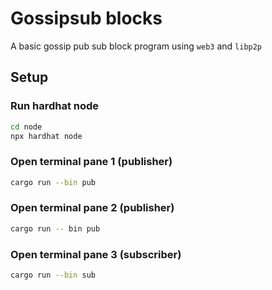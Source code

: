 # Gossipsub blocks

A basic gossip pub sub block program using `web3` and `libp2p`

## Setup

### Run hardhat node

```sh
cd node
npx hardhat node
```

### Open terminal pane 1 (publisher)

```sh
cargo run --bin pub
```

### Open terminal pane 2 (publisher)

```sh
cargo run -- bin pub
```

### Open terminal pane 3 (subscriber)

```sh
cargo run --bin sub
```
